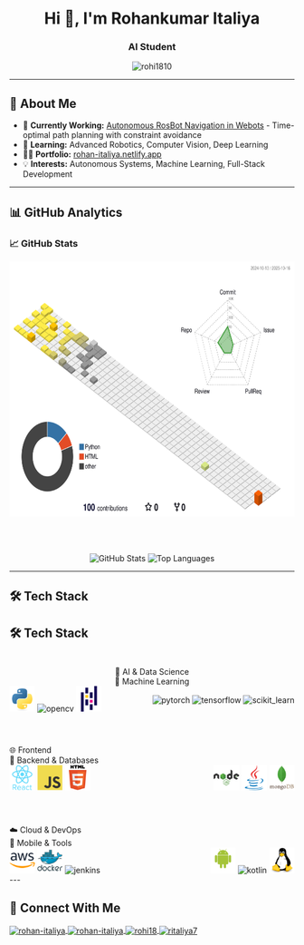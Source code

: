 <h1 align="center">Hi 👋, I'm Rohankumar Italiya</h1>
<h3 align="center">AI Student</h3>

<p align="center">
  <img src="https://komarev.com/ghpvc/?username=rohi1810&label=Profile%20views&color=0e75b6&style=flat" alt="rohi1810" />
</p>

---

## 🚀 About Me

- 🔭 **Currently Working:** [Autonomous RosBot Navigation in Webots](https://github.com/rohi1810/ROSbotWebots) - Time-optimal path planning with constraint avoidance
- 🌱 **Learning:** Advanced Robotics, Computer Vision, Deep Learning
- 👨‍💻 **Portfolio:** [rohan-italiya.netlify.app](https://rohan-italiya.netlify.app/)
- 💡 **Interests:** Autonomous Systems, Machine Learning, Full-Stack Development

---

## 📊 GitHub Analytics

### 📈 GitHub Stats
<div align="center">
  <!-- Top: 3D Chart -->
  <img src="./profile-3d-contrib/profile-season-animate.svg" width="700" height="450" alt="3D Contribution Chart">
  
  <br><br>
  
  <!-- Bottom: Stats side by side -->
  <img height="160em" src="https://github-readme-stats.vercel.app/api?username=rohi1810&show_icons=true&theme=radical&include_all_commits=true&count_private=true&hide_border=true" alt="GitHub Stats" />
  <img height="160em" src="https://github-readme-stats.vercel.app/api/top-langs/?username=rohi1810&layout=compact&theme=radical&langs_count=8&hide_border=true" alt="Top Languages" />
</div>






---
## 🛠️ Tech Stack
## 🛠️ Tech Stack

<div align="center">

### <div style="display: flex; justify-content: space-between; width: 100%;">
  <div>🤖 AI & Data Science</div>
  <div>🧠 Machine Learning</div>
</div>
<div style="display: flex; justify-content: space-between; align-items: center; width: 100%;">
  <div style="text-align: left;">
    <img src="https://raw.githubusercontent.com/devicons/devicon/master/icons/python/python-original.svg" alt="python" width="45" height="45" title="Python"/>
    <img src="https://www.vectorlogo.zone/logos/opencv/opencv-icon.svg" alt="opencv" width="45" height="45" title="OpenCV"/>
    <img src="https://raw.githubusercontent.com/devicons/devicon/2ae2a900d2f041da66e950e4d48052658d850630/icons/pandas/pandas-original.svg" alt="pandas" width="45" height="45" title="Pandas"/>
  </div>
  <div style="text-align: right;">
    <img src="https://www.vectorlogo.zone/logos/pytorch/pytorch-icon.svg" alt="pytorch" width="45" height="45" title="PyTorch"/>
    <img src="https://www.vectorlogo.zone/logos/tensorflow/tensorflow-icon.svg" alt="tensorflow" width="45" height="45" title="TensorFlow"/>
    <img src="https://upload.wikimedia.org/wikipedia/commons/0/05/Scikit_learn_logo_small.svg" alt="scikit_learn" width="45" height="45" title="Scikit-learn"/>
  </div>
</div>

<br>

### <div style="display: flex; justify-content: space-between; width: 100%;">
  <div>🌐 Frontend</div>
  <div>🔧 Backend & Databases</div>
</div>
<div style="display: flex; justify-content: space-between; align-items: center; width: 100%;">
  <div style="text-align: left;">
    <img src="https://raw.githubusercontent.com/devicons/devicon/master/icons/react/react-original-wordmark.svg" alt="react" width="45" height="45" title="React"/>
    <img src="https://raw.githubusercontent.com/devicons/devicon/master/icons/javascript/javascript-original.svg" alt="javascript" width="45" height="45" title="JavaScript"/>
    <img src="https://raw.githubusercontent.com/devicons/devicon/master/icons/html5/html5-original-wordmark.svg" alt="html5" width="45" height="45" title="HTML5"/>
  </div>
  <div style="text-align: right;">
    <img src="https://raw.githubusercontent.com/devicons/devicon/master/icons/nodejs/nodejs-original-wordmark.svg" alt="nodejs" width="45" height="45" title="Node.js"/>
    <img src="https://raw.githubusercontent.com/devicons/devicon/master/icons/java/java-original.svg" alt="java" width="45" height="45" title="Java"/>
    <img src="https://raw.githubusercontent.com/devicons/devicon/master/icons/mongodb/mongodb-original-wordmark.svg" alt="mongodb" width="45" height="45" title="MongoDB"/>
  </div>
</div>

<br>

### <div style="display: flex; justify-content: space-between; width: 100%;">
  <div>☁️ Cloud & DevOps</div>
  <div>📱 Mobile & Tools</div>
</div>
<div style="display: flex; justify-content: space-between; align-items: center; width: 100%;">
  <div style="text-align: left;">
    <img src="https://raw.githubusercontent.com/devicons/devicon/master/icons/amazonwebservices/amazonwebservices-original-wordmark.svg" alt="aws" width="45" height="45" title="AWS"/>
    <img src="https://raw.githubusercontent.com/devicons/devicon/master/icons/docker/docker-original-wordmark.svg" alt="docker" width="45" height="45" title="Docker"/>
    <img src="https://www.vectorlogo.zone/logos/jenkins/jenkins-icon.svg" alt="jenkins" width="45" height="45" title="Jenkins"/>
  </div>
  <div style="text-align: right;">
    <img src="https://raw.githubusercontent.com/devicons/devicon/master/icons/android/android-original-wordmark.svg" alt="android" width="45" height="45" title="Android"/>
    <img src="https://www.vectorlogo.zone/logos/kotlinlang/kotlinlang-icon.svg" alt="kotlin" width="45" height="45" title="Kotlin"/>
    <img src="https://raw.githubusercontent.com/devicons/devicon/master/icons/linux/linux-original.svg" alt="linux" width="45" height="45" title="Linux"/>
  </div>
</div>

</div>
---

## 🤝 Connect With Me

<p align="left">
  <a href="https://linkedin.com/in/rohan-italiya" target="blank">
    <img align="center" src="https://raw.githubusercontent.com/rahuldkjain/github-profile-readme-generator/master/src/images/icons/Social/linked-in-alt.svg" alt="rohan-italiya" height="30" width="40" />
  </a>
  <a href="https://stackoverflow.com/users/rohan-italiya" target="blank">
    <img align="center" src="https://raw.githubusercontent.com/rahuldkjain/github-profile-readme-generator/master/src/images/icons/Social/stack-overflow.svg" alt="rohan-italiya" height="30" width="40" />
  </a>
  <a href="https://kaggle.com/rohi18" target="blank">
    <img align="center" src="https://raw.githubusercontent.com/rahuldkjain/github-profile-readme-generator/master/src/images/icons/Social/kaggle.svg" alt="rohi18" height="30" width="40" />
  </a>
  <a href="https://www.hackerrank.com/ritaliya7" target="blank">
    <img align="center" src="https://raw.githubusercontent.com/rahuldkjain/github-profile-readme-generator/master/src/images/icons/Social/hackerrank.svg" alt="ritaliya7" height="30" width="40" />
  </a>
</p>

